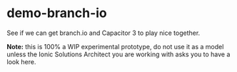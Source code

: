 # demo-branch-io

See if we can get branch.io and Capacitor 3 to play nice together.

**Note:** this is 100% a WIP experimental prototype, do not use it as a model unless the Ionic Solutions Architect you are working with asks you to have a look here.
